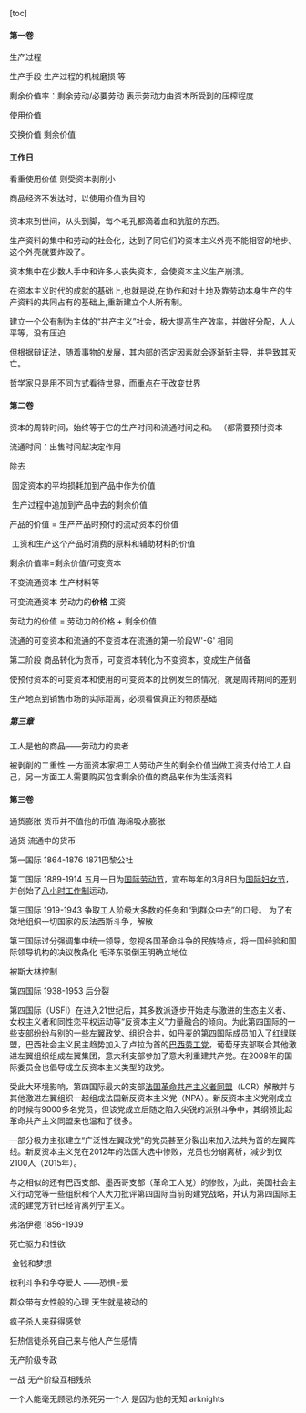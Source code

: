 [toc]



#### 第一卷

生产过程

生产手段 生产过程的机械磨损 等

剩余价值率：剩余劳动/必要劳动 表示劳动力由资本所受到的压榨程度

使用价值

交换价值 剩余价值

#### 工作日

看重使用价值 则受资本剥削小

商品经济不发达时，以使用价值为目的

#### 



资本来到世间，从头到脚，每个毛孔都滴着血和肮脏的东西。

生产资料的集中和劳动的社会化，达到了同它们的资本主义外壳不能相容的地步。这个外壳就要炸毁了。

资本集中在少数人手中和许多人丧失资本，会使资本主义生产崩溃。

在资本主义时代的成就的基础上,也就是说,在协作和对土地及靠劳动本身生产的生产资料的共同占有的基础上,重新建立个人所有制。



建立一个公有制为主体的“共产主义”社会，极大提高生产效率，并做好分配，人人平等，没有压迫

但根据辩证法，随着事物的发展，其内部的否定因素就会逐渐斩主导，并导致其灭亡。

哲学家只是用不同方式看待世界，而重点在于改变世界

#### 第二卷

资本的周转时间，始终等于它的生产时间和流通时间之和。 （都需要预付资本

流通时间：出售时间起决定作用 



除去

​	固定资本的平均损耗加到产品中作为价值

​	生产过程中追加到产品中去的剩余价值

产品的价值 = 生产产品时预付的流动资本的价值

​					   工资和生产这个产品时消费的原料和辅助材料的价值



剩余价值率=剩余价值/可变资本

不变流通资本 生产材料等

可变流通资本 劳动力的**价格** 工资

劳动力的价值 = 劳动力的价格 + 剩余价值

流通的可变资本和流通的不变资本在流通的第一阶段W'-G' 相同

第二阶段 商品转化为货币，可变资本转化为不变资本，变成生产储备



使预付资本的可变资本和使用的可变资本的比例发生的情况，就是周转期间的差别

生产地点到销售市场的实际距离，必须看做真正的物质基础

##### 第三章

工人是他的商品——劳动力的卖者



被剥削的二重性 一方面资本家把工人劳动产生的剩余价值当做工资支付给工人自己，另一方面工人需要购买包含剩余价值的商品来作为生活资料





#### 第三卷

通货膨胀 货币并不值他的币值 海绵吸水膨胀

通货 流通中的货币









第一国际 1864-1876 1871巴黎公社

第二国际 1889-1914 五月一日为[国际劳动节](https://baike.baidu.com/item/国际劳动节/519420)，宣布每年的3月8日为[国际妇女节](https://baike.baidu.com/item/国际妇女节/485652)，并创始了[八小时工作制](https://baike.baidu.com/item/八小时工作制/2949357)运动。

第三国际 1919-1943 争取工人阶级大多数的任务和“到群众中去”的口号。 为了有效地组织一切国家的反法西斯斗争，解散 

第三国际过分强调集中统一领导，忽视各国革命斗争的民族特点，将一国经验和国际领导机构的决议教条化 毛泽东驳倒王明确立地位

被斯大林控制

第四国际 1938-1953 后分裂 

第四国际（USFI）在进入21世纪后，其多数派逐步开始走与激进的生态主义者、女权主义者和同性恋平权运动等“反资本主义”力量融合的倾向。为此第四国际的一些支部纷纷与别的一些左翼政党、组织合并，如丹麦的第四国际成员加入了红绿联盟，巴西社会主义民主趋势加入了卢拉为首的[巴西劳工党](https://baike.baidu.com/item/巴西劳工党)，葡萄牙支部联合其他激进左翼组织组成左翼集团，意大利支部参加了意大利重建共产党。在2008年的国际委员会也倡导成立反资本主义类型的政党。

受此大环境影响，第四国际最大的支部[法国革命共产主义者同盟](https://baike.baidu.com/item/法国革命共产主义者同盟)（LCR）解散并与其他激进左翼组织一起组成法国新反资本主义党（NPA）。新反资本主义党刚成立的时候有9000多名党员，但该党成立后随之陷入尖锐的派别斗争中，其纲领比起革命共产主义同盟来也温和了很多。

一部分极力主张建立“广泛性左翼政党”的党员甚至分裂出来加入法共为首的左翼阵线。新反资本主义党在2012年的法国大选中惨败，党员也分崩离析，减少到仅2100人（2015年）。

与之相似的还有巴西支部、墨西哥支部（革命工人党）的惨败，为此，美国社会主义行动党等一些组织和个人大力批评第四国际当前的建党战略，并认为第四国际主流的建党方针已经背离列宁主义。



弗洛伊德 1856-1939

死亡驱力和性欲

​					金钱和梦想

权利斗争和争夺爱人 ——恐惧=爱

群众带有女性般的心理 天生就是被动的

疯子杀人来获得感觉

狂热信徒杀死自己来与他人产生感情



无产阶级专政

一战 无产阶级互相残杀



一个人能毫无顾忌的杀死另一个人 是因为他的无知 arknights





